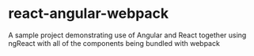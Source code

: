 # react-angular-webpack
A sample project demonstrating use of Angular and React together using ngReact with all of the components being bundled with webpack
